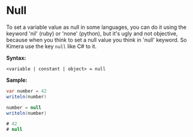 # Null

To set a variable value as null in some languages, you can do it using the keyword 'nil' (ruby) or 'none' (python), but it's ugly and not objective, because when you think to set a null value you think in 'null' keyword. So Kimera use the key `null` like C# to it.

&#x20;**Syntax:**

```
<variable | constant | object> = null
```

&#x20;**Sample:**

```csharp
var number = 42
writeln(number)

number = null
writeln(number)

# 42
# null
```
